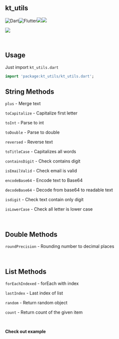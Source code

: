 ## kt_utils

![Dart](https://img.shields.io/badge/dart-%230175C2.svg?style=for-the-badge&logo=dart&logoColor=white)![Flutter](https://img.shields.io/badge/Flutter-%2302569B.svg?style=for-the-badge&logo=Flutter&logoColor=white)<a href="https://opensource.org/licenses/Apache-2.0"><img src="https://img.shields.io/github/license/NijatTagizada/kt_utils?style=for-the-badge"/></a><a href="https://pub.dev/packages/kt_utils"><img src="https://img.shields.io/pub/v/kt_utils?style=for-the-badge"/></a>


<a href="https://github.com/NijatTagizada/kt_utils/actions/workflows/test.yml"><img src="https://img.shields.io/github/workflow/status/NijatTagizada/kt_utils/Test?label=test&style=for-the-badge" /></a>

<br />

## Usage

Just import `kt_utils.dart`
```dart
import 'package:kt_utils/kt_utils.dart';
```

## String Methods

`plus` - Merge text

`toCapitalize` - Capitalize first letter

`toInt` - Parse to int

`toDouble` - Parse to double

`reversed` - Reverse text

`toTitleCase` - Capitalizes all words

`containsDigit` - Check contains digit

`isEmailValid` - Check email is valid

`encodeBase64` - Encode text to Base64

`decodeBase64` - Decode from base64 to readable text

`isdigit` - Check text contain only digit

`isLowerCase` - Check all letter is lower case

<br />

## Double Methods
`roundPrecision` - Rounding number to decimal places


<br />

## List Methods
`forEachIndexed` - forEach with index

`lastIndex` - Last index of list

`random` - Return random object

`count` - Return count of the given item

<br />

**Check out example**